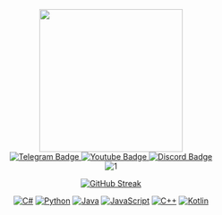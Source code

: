 <div id="header" align="center">
  <img src="https://i.giphy.com/media/v1.Y2lkPTc5MGI3NjExdGVpMTcyOXY2djBhOHR2ZHJwODBtdHdoajQ1MjIzc3Z6anB0cmk2diZlcD12MV9pbnRlcm5hbF9naWZfYnlfaWQmY3Q9cw/gjrYDwbjnK8x36xZIO/giphy.gif" width="256"/><div id="badges">
    
  <a href="https://t.me/SpectralSide">
    <img src="https://img.shields.io/badge/Telegram-blue?logo=Telegram&logoColor=white&style=for-the-badge" alt="Telegram Badge"/>
  </a>
  <a href="https://www.youtube.com/channel/UCW2Rwdgl_yvV86GQa3S0Dxw">
    <img src="https://img.shields.io/badge/YouTube-red?style=for-the-badge&logo=youtube&logoColor=white" alt="Youtube Badge"/>
  </a>
  <a href="https://discord.gg/Z4zaUJS9AD">
    <img src="https://img.shields.io/badge/Discord-blue?logo=Discord&logoColor=white&style=for-the-badge" alt="Discord Badge"/>
  </a>
  </div>

  <img src="https://komarev.com/ghpvc/?username=SL1dee36&style=for-the-badge&color=brightgreen" alt="1"/>

  
  <div>
  <p>
    
  [![GitHub Streak](https://github-readme-streak-stats.herokuapp.com?user=SL1dee36&theme=dark&mode=weekly)](https://git.io/streak-stats)
  </div>
  
  [![C#](https://img.shields.io/badge/C%23-02303A?style=for-the-badge&logo=csharp&logoColor=white)](https://www.csharp-lang.org/)
  [![Python](https://img.shields.io/badge/Python-3776AB?style=for-the-badge&logo=python&logoColor=white)](https://www.python.org/)
  [![Java](https://img.shields.io/badge/Java-B07219?style=for-the-badge&logo=java&logoColor=white)](https://www.java.com/)
  [![JavaScript](https://img.shields.io/badge/JavaScript-F7DF1E?style=for-the-badge&logo=javascript&logoColor=black)](https://developer.mozilla.org/en-US/docs/Web/JavaScript)
  [![C++](https://img.shields.io/badge/C%2B%2B-00599C?style=for-the-badge&logo=cplusplus&logoColor=white)](https://isocpp.org/)
  [![Kotlin](https://img.shields.io/badge/Kotlin-0095B6?style=for-the-badge&logo=kotlin&logoColor=white)](https://kotlinlang.org/)
  
  <!--<div>
  
  [![Top Langs](https://github-readme-stats.vercel.app/api/top-langs/?username=SL1dee36&layout=compact&theme=vision-friendly-dark)](https://github.com/anuraghazra/github-readme-stats)  
  </div>-->
  
</div>


<!--
**SL1dee36/SL1dee36** is a ✨ _special_ ✨ repository because its `README.md` (this file) appears on your GitHub profile.

Here are some ideas to get you started:

- 🔭 I’m currently working on ...
- 🌱 I’m currently learning ...
- 👯 I’m looking to collaborate on ...
- 🤔 I’m looking for help with ...
- 💬 Ask me about ...
- 📫 How to reach me: ...
- 😄 Pronouns: ...
- ⚡ Fun fact: ...
-->
